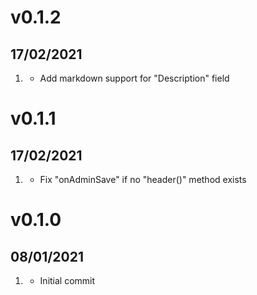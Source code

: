 # v0.1.2
##  17/02/2021

1. [](#enhancement)
    * Add markdown support for "Description" field

# v0.1.1
##  17/02/2021

1. [](#bugfixes)
    * Fix "onAdminSave" if no "header()" method exists

# v0.1.0
##  08/01/2021

1. [](#new)
    * Initial commit

